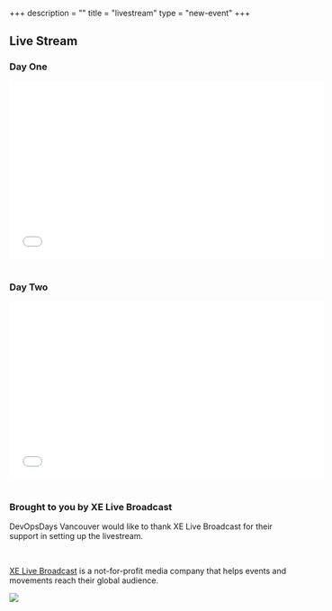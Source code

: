 +++
description = ""
title = "livestream"
type = "new-event"
+++
## Live Stream

<div>
    <div>
        <h3>Day One</h3>
        <iframe width="560" height="315" src="//www.youtube.com/embed/G-BcHtGXgwk" frameborder="0" allowfullscreen></iframe>
    </div>
    <div>
    <br>
    <div>
        <h3>Day Two</h3>
        <iframe width="560" height="315" src="//www.youtube.com/embed/amBYMEKGzTs" frameborder="0" allowfullscreen></iframe>
    </div>
    <br>
    <div>
        <h3>Brought to you by XE Live Broadcast</h3>
        <p>DevOpsDays Vancouver would like to thank XE Live Broadcast for their support in setting up the livestream.</p>
        <p><a href="http://xelivebroadcast.com/">XE Live Broadcast</a> is a not-for-profit media company that helps events and movements reach their global audience.</p>
        <img src="/events/2016-vancouver/logos/xe-live-broadcast.jpg">
    </div>
</div>
